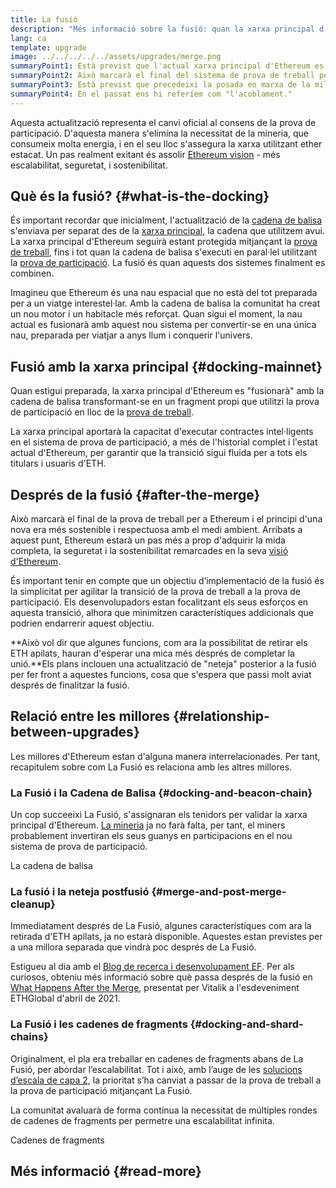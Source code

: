 ```yaml
---
title: La fusió
description: "Més informació sobre la fusió: quan la xarxa principal d'Ethereum s'integri al sistema coordinat de prova de participació de la cadena de balisa."
lang: ca
template: upgrade
image: ../../../../../assets/upgrades/merge.png
summaryPoint1: Està previst que l'actual xarxa principal d'Ethereum es "fusioni" amb la cadena de balisa basada en el sistema de prova de participació.
summaryPoint2: Això marcarà el final del sistema de prova de treball per Ethereum i significarà la transició completa al sistema de prova de participació.
summaryPoint3: Està previst que precedeixi la posada en marxa de la millora anomenada cadena de fragments.
summaryPoint4: En el passat ens hi referíem com "l'acoblament."
---
```


<UpgradeStatus dateKey="page-upgrades-merge-date">
  Aquesta actualització representa el canvi oficial al consens de la prova de participació. D'aquesta manera s'elimina la necessitat de la mineria, que consumeix molta energia, i en el seu lloc s'assegura la xarxa utilitzant ether estacat. Un pas realment exitant és assolir <a href="/roadmap/vision/">Ethereum vision</a> - més escalabilitat, seguretat, i sostenibilitat.
</UpgradeStatus>

## Què és la fusió? {#what-is-the-docking}

És important recordar que inicialment, l'actualització de la [cadena de balisa](/roadmap/beacon-chain/) s'enviava per separat des de la [xarxa principal](/glossary/#mainnet), la cadena que utilitzem avui. La xarxa principal d'Ethereum seguirà estant protegida mitjançant la [prova de treball](/developers/docs/consensus-mechanisms/pow/), fins i tot quan la cadena de balisa s'executi en paral·lel utilitzant la [prova de participació](/developers/docs/consensus-mechanisms/pos/). La fusió és quan aquests dos sistemes finalment es combinen.

Imagineu que Ethereum és una nau espacial que no està del tot preparada per a un viatge interestel·lar. Amb la cadena de balisa la comunitat ha creat un nou motor i un habitacle més reforçat. Quan sigui el moment, la nau actual es fusionarà amb aquest nou sistema per convertir-se en una única nau, preparada per viatjar a anys llum i conquerir l'univers.

## Fusió amb la xarxa principal {#docking-mainnet}

Quan estigui preparada, la xarxa principal d'Ethereum es "fusionarà" amb la cadena de balisa transformant-se en un fragment propi que utilitzi la prova de participació en lloc de la [prova de treball](/developers/docs/consensus-mechanisms/pow/).

La xarxa principal aportarà la capacitat d'executar contractes intel·ligents en el sistema de prova de participació, a més de l'historial complet i l'estat actual d'Ethereum, per garantir que la transició sigui fluida per a tots els titulars i usuaris d'ETH.

## Després de la fusió {#after-the-merge}

Això marcarà el final de la prova de treball per a Ethereum i el principi d'una nova era més sostenible i respectuosa amb el medi ambient. Arribats a aquest punt, Ethereum estarà un pas més a prop d'adquirir la mida completa, la seguretat i la sostenibilitat remarcades en la seva [visió d'Ethereum](/roadmap/vision/).

És important tenir en compte que un objectiu d’implementació de la fusió és la simplicitat per agilitar la transició de la prova de treball a la prova de participació. Els desenvolupadors estan focalitzant els seus esforços en aquesta transició, alhora que minimitzen característiques addicionals que podrien endarrerir aquest objectiu.

**Això vol dir que algunes funcions, com ara la possibilitat de retirar els ETH apilats, hauran d'esperar una mica més després de completar la unió.**Els plans inclouen una actualització de "neteja" posterior a la fusió per fer front a aquestes funcions, cosa que s'espera que passi molt aviat després de finalitzar la fusió.

## Relació entre les millores {#relationship-between-upgrades}

Les millores d'Ethereum estan d'alguna manera interrelacionades. Per tant, recapitulem sobre com La Fusió es relaciona amb les altres millores.

### La Fusió i la Cadena de Balisa {#docking-and-beacon-chain}

Un cop succeeixi La Fusió, s'assignaran els tenidors per validar la xarxa principal d'Ethereum. [La mineria](/developers/docs/consensus-mechanisms/pow/mining/) ja no farà falta, per tant, el miners probablement invertiran els seus guanys en participacions en el nou sistema de prova de participació.

<ButtonLink to="/roadmap/beacon-chain/">
  La cadena de balisa
</ButtonLink>

### La fusió i la neteja postfusió {#merge-and-post-merge-cleanup}

Immediatament després de La Fusió, algunes característiques com ara la retirada d'ETH apilats, ja no estarà disponible. Aquestes estan previstes per a una millora separada que vindrà poc després de La Fusió.

Estigueu al dia amb el [Blog de recerca i desenvolupament EF](https://blog.ethereum.org/category/research-and-development/). Per als curiosos, obteniu més informació sobre què passa després de la fusió en [What Happens After the Merge](https://youtu.be/7ggwLccuN5s?t=101), presentat per Vitalik a l'esdeveniment ETHGlobal d'abril de 2021.

### La Fusió i les cadenes de fragments {#docking-and-shard-chains}

Originalment, el pla era treballar en cadenes de fragments abans de La Fusió, per abordar l’escalabilitat. Tot i això, amb l’auge de les [solucions d’escala de capa 2](/developers/docs/scaling/#layer-2-scaling), la prioritat s’ha canviat a passar de la prova de treball a la prova de participació mitjançant La Fusió.

La comunitat avaluarà de forma contínua la necessitat de múltiples rondes de cadenes de fragments per permetre una escalabilitat infinita.

<ButtonLink to="/roadmap/danksharding/">
  Cadenes de fragments
</ButtonLink>

## Més informació {#read-more}

<MergeArticleList />
